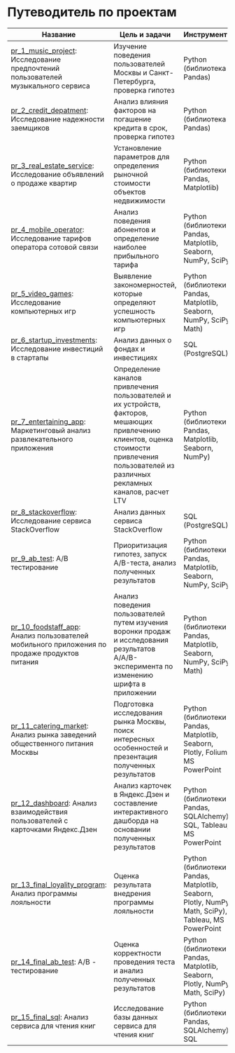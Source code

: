 # Путеводитель по проектам

| Название | Цель и задачи | Инструменты |
| --- | --- | --- |
| [pr_1_music_project](https://github.com/eklnsk/projects/tree/master/pr_1_music_project): Исследование предпочтений пользователей музыкального сервиса | Изучение поведения пользователей Москвы и Санкт-Петербурга, проверка гипотез | Python (библиотека Pandas) |
| [pr_2_credit_depatment](https://github.com/eklnsk/projects/tree/master/pr_2_credit_depatment): Исследование надежности заемщиков   | Анализ влияния факторов на погашение кредита в срок, проверка гипотез | Python (библиотека Pandas) |
| [pr_3_real_estate_service](https://github.com/eklnsk/projects/tree/master/pr_3_real_estate_service): Исследование объявлений о продаже квартир | Установление параметров для определения рыночной стоимости объектов недвижимости | Python (библиотеки Pandas, Matplotlib) |
| [pr_4_mobile_operator](https://github.com/eklnsk/projects/tree/master/pr_4_mobile_operator): Исследование тарифов оператора сотовой связи | Анализ поведения абонентов и определение наиболее прибыльного тарифа | Python (библиотеки Pandas, Matplotlib, Seaborn, NumPy, SciPy) |
| [pr_5_video_games](https://github.com/eklnsk/projects/tree/master/pr_5_video_games): Исследование компьютерных игр | Выявление закономерностей, которые определяют успешность компьютерных игр | Python (библиотеки Pandas, Matplotlib, Seaborn, NumPy, SciPy, Math) |
| [pr_6_startup_investments](https://github.com/eklnsk/projects/tree/master/pr_6_startup_investments): Исследование инвестиций в стартапы | Анализ данных о фондах и инвестициях | SQL (PostgreSQL) |
| [pr_7_entertaining_app](https://github.com/eklnsk/projects/tree/master/pr_7_entertaining_app): Маркетинговый анализ развлекательного приложения | Определение каналов привлечения пользователей и их устройств, факторов, мешающих привлечению клиентов, оценка стоимости привлечения пользователей из различных рекламных каналов, расчет LTV | Python (библиотеки Pandas, Matplotlib, Seaborn, NumPy) |
| [pr_8_stackoverflow](https://github.com/eklnsk/projects/tree/master/pr_8_stackoverflow): Исследование сервиса StackOverflow | Анализ данных сервиса StackOverflow | SQL (PostgreSQL) |
| [pr_9_ab_test](https://github.com/eklnsk/projects/tree/master/pr_9_ab_test): A/B тестирование | Приоритизация гипотез, запуск A/B-теста, анализ полученных результатов | Python (библиотеки Pandas, Matplotlib, Seaborn, NumPy, SciPy) |
| [pr_10_foodstaff_app](https://github.com/eklnsk/projects/tree/master/pr_10_foodstaff_app): Анализ пользователей мобильного приложения по продаже продуктов питания | Анализ поведения пользователей путем изучения воронки продаж и исследования результатов A/A/B-эксперимента по изменению шрифта в приложении | Python (библиотеки Pandas, Matplotlib, Seaborn, NumPy, SciPy, Math) |
| [pr_11_catering_market](https://github.com/eklnsk/projects/tree/master/pr_11_catering_market): Анализ рынка заведений общественного питания Москвы | Подготовка исследования рынка Москвы, поиск интересных особенностей и презентация полученных результатов | Python (библиотеки Pandas, Matplotlib, Seaborn, Plotly, Folium), MS PowerPoint |
| [pr_12_dashboard](https://github.com/eklnsk/projects/tree/master/pr_12_dashboard): Анализ взаимодействия пользователей с карточками Яндекс.Дзен | Анализ карточек в Яндекс.Дзен и составление интерактивного дашборда на основании полученных результатов | Python (библиотеки Pandas, SQLAlchemy), SQL, Tableau, MS PowerPoint |
| [pr_13_final_loyality_program](https://github.com/eklnsk/projects/tree/master/pr_13_final_loyality_program): Анализ программы лояльности | Оценка результата внедрения программы лояльности | Python (библиотеки Pandas, Matplotlib, Seaborn, Plotly, NumPy, Math, SciPy), Tableau, MS PowerPoint |
| [pr_14_final_ab_test](https://github.com/eklnsk/projects/tree/master/pr_14_final_ab_test): A/B - тестирование | Оценка корректности проведения теста и анализ полученных результатов | Python (библиотеки Pandas, Matplotlib, Seaborn, Plotly, NumPy, Math, SciPy) |
| [pr_15_final_sql](https://github.com/eklnsk/projects/tree/master/pr_15_final_sql): Анализ сервиса для чтения книг | Исследование базы данных сервиса для чтения книг | Python (библиотеки Pandas, SQLAlchemy), SQL |